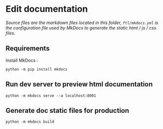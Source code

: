 # Edit documentation

_Source files are the markdown files located in this folder, `ftl/mkdocs.yml` is the configuration file used by MkDocs to generate the static html / js / css files._

## Requirements

Install MkDocs :

    python -m pip install mkdocs

## Run dev server to preview html documentation

    python -m mkdocs serve --a localhost:8001

## Generate doc static files for production

    python -m mkdocs build

